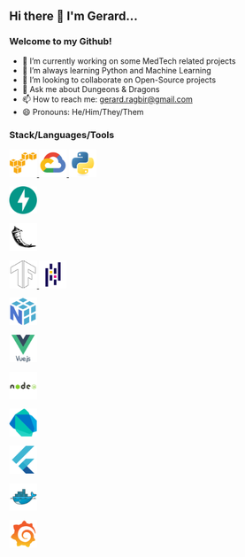 ## Hi there 👋 I'm Gerard...
### Welcome to my Github!


- 🔭 I’m currently working on some MedTech related projects
- 🌱 I’m always learning Python and Machine Learning 
- 👯 I’m looking to collaborate on Open-Source projects
- 💬 Ask me about Dungeons & Dragons
- 📫 How to reach me: gerard.ragbir@gmail.com
- 😄 Pronouns: He/Him/They/Them


### Stack/Languages/Tools

<p align="left"> 
<a href="https://aws.amazon.com" target="_blank"> 
<img src="https://github.com/devicons/devicon/blob/master/icons/amazonwebservices/amazonwebservices-original.svg" alt="aws" width="50" height="50"/> </a> 

<a href="https://cloud.google.com" target="_blank"> 
<img src="https://github.com/devicons/devicon/blob/master/icons/googlecloud/googlecloud-original.svg" alt="gcloud" width="50" height="50"/> </a> 

<a href="https://www.python.org" target="_blank"> 
<img src="https://github.com/devicons/devicon/blob/master/icons/python/python-original.svg" alt="python" width="50" height="50"/> </a> 

<a href="https://fastapi.tiangolo.com/" target="_blank"> <img src="https://github.com/devicons/devicon/blob/master/icons/fastapi/fastapi-original.svg" alt="fastapi" width="50" height="50"/> </a> 

<a href="https://flask.palletsprojects.com/" target="_blank"> <img src="https://github.com/devicons/devicon/blob/master/icons/flask/flask-original.svg" alt="flask" width="50" height="50"/> </a> 

<a href="https://www.tensorflow.org" target="_blank"> 
<img src="https://github.com/devicons/devicon/blob/master/icons/tensorflow/tensorflow-line.svg" alt="tensorflow" width="50" height="50"/> </a> 

<a href="https://pandas.pydata.org" target="_blank"> 
<img src="https://github.com/devicons/devicon/blob/master/icons/pandas/pandas-original.svg" alt="pandas" width="50" height="50"/>

</a> <a href="https://numpy.org/" target="_blank"> 
<img src="https://github.com/devicons/devicon/blob/master/icons/numpy/numpy-original.svg" alt="numpy" width="50" height="50"/> </a> 

<a href="https://vuejs.org/" target="_blank"> <img src="https://raw.githubusercontent.com/devicons/devicon/master/icons/vuejs/vuejs-original-wordmark.svg" alt="vue logo" width="50" height="50"/> </a>  

<a href="https://nodejs.org" target="_blank"> <img src="https://raw.githubusercontent.com/devicons/devicon/master/icons/nodejs/nodejs-original-wordmark.svg" alt="nodejs" width="50" height="50"/> </a>  

<a href="https://dart.dev" target="_blank"> <img src="https://github.com/devicons/devicon/blob/master/icons/dart/dart-original.svg" alt="dart" width="50" height="50"/> </a>
  
<a href="https://flutter.dev" target="_blank"> <img src="https://github.com/devicons/devicon/blob/master/icons/flutter/flutter-original.svg" alt="flutter" width="50" height="50"/> </a> 

<a href="https://www.docker.com" target="_blank"> <img src="https://github.com/devicons/devicon/blob/master/icons/docker/docker-original.svg" alt="docker" width="50" height="50"/> </a> 

<a href="https://grafana.com" target="_blank"> <img src="https://github.com/devicons/devicon/blob/master/icons/grafana/grafana-original.svg" alt="grafana" width="50" height="50"/> </a> 
</p>
